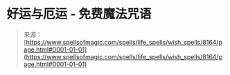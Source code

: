 <!--yml

category: 未分类

date: 2024-06-12 18:43:30

-->

# 好运与厄运 - 免费魔法咒语

> 来源：[https://www.spellsofmagic.com/spells/life_spells/wish_spells/8164/page.html#0001-01-01](https://www.spellsofmagic.com/spells/life_spells/wish_spells/8164/page.html#0001-01-01)
